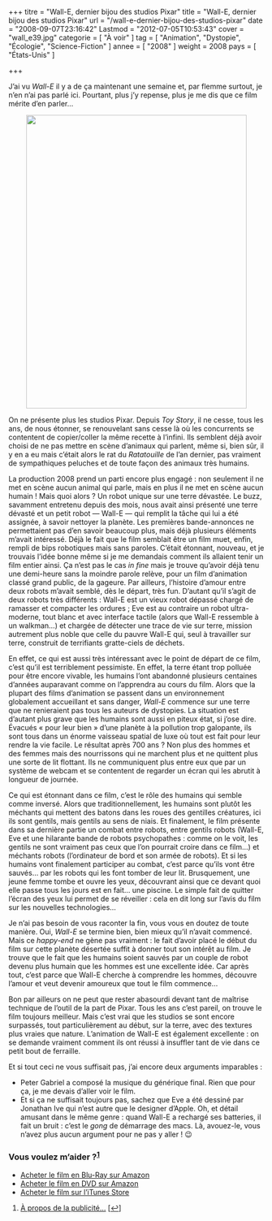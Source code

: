 +++
titre = "Wall-E, dernier bijou des studios Pixar"
title = "Wall-E, dernier bijou des studios Pixar"
url = "/wall-e-dernier-bijou-des-studios-pixar"
date = "2008-09-07T23:16:42"
Lastmod = "2012-07-05T10:53:43"
cover = "wall_e39.jpg"
categorie = [ "À voir" ]
tag = [ "Animation", "Dystopie", "Écologie", "Science-Fiction" ]
annee = [ "2008" ]
weight = 2008
pays = [ "États-Unis" ]

+++

<p>J&rsquo;ai vu <em>Wall-E</em> il y a de ça maintenant une semaine et, par flemme surtout, je n&rsquo;en n&rsquo;ai pas parlé ici. Pourtant, plus j&rsquo;y repense, plus je me dis que ce film mérite d&rsquo;en parler&#8230;</p>
<p style="text-align: center;"><a href="http://www.allocine.fr/film/fichefilm_gen_cfilm=123734.html"><img class="alignnone size-full wp-image-539" title="18948378_w434_h_q80" src="18948378_w434_h_q80.jpg" alt="" width="434" height="578" /></a></p>
<p>On ne présente plus les studios Pixar. Depuis <em>Toy Story</em>, il ne cesse, tous les ans, de nous étonner, se renouvelant sans cesse là où les concurrents se contentent de copier/coller la même recette à l&rsquo;infini. Ils semblent déjà avoir choisi de ne pas mettre en scène d&rsquo;animaux qui parlent, même si, bien sûr, il y en a eu mais c&rsquo;était alors le rat du <em>Ratatouille</em> de l&rsquo;an dernier, pas vraiment de sympathiques peluches et de toute façon des animaux très humains.</p>
<p>La production 2008 prend un parti encore plus engagé : non seulement il ne met en scène aucun animal qui parle, mais en plus il ne met en scène aucun humain ! Mais quoi alors ? Un robot unique sur une terre dévastée. Le buzz, savamment entretenu depuis des mois, nous avait ainsi présenté une terre dévasté et un petit robot — Wall-E — qui remplit la tâche qui lui a été assignée, à savoir nettoyer la planète. Les premières bande-annonces ne permettaient pas d&rsquo;en savoir beaucoup plus, mais déjà plusieurs éléments m&rsquo;avait intéressé. Déjà le fait que le film semblait être un film muet, enfin, rempli de bips robotiques mais sans paroles. C&rsquo;était étonnant, nouveau, et je trouvais l&rsquo;idée bonne même si je me demandais comment ils allaient tenir un film entier ainsi. Ça n&rsquo;est pas le cas <em>in fine</em> mais je trouve qu&rsquo;avoir déjà tenu une demi-heure sans la moindre parole relève, pour un film d&rsquo;animation classé grand public, de la gageure. Par ailleurs, l&rsquo;histoire d&rsquo;amour entre deux robots m&rsquo;avait semblé, dès le départ, très fun. D&rsquo;autant qu&rsquo;il s&rsquo;agit de deux robots très différents : Wall-E est un vieux robot dépassé chargé de ramasser et compacter les ordures ; Eve est au contraire un robot ultra-moderne, tout blanc et avec interface tactile (alors que Wall-E ressemble à un walkman&#8230;) et chargée de détecter une trace de vie sur terre, mission autrement plus noble que celle du pauvre Wall-E qui, seul à travailler sur terre, construit de terrifiants gratte-ciels de déchets.</p>
<p>En effet, ce qui est aussi très intéressant avec le point de départ de ce film, c&rsquo;est qu&rsquo;il est terriblement pessimiste. En effet, la terre étant trop polluée pour être encore vivable, les humains l&rsquo;ont abandonné plusieurs centaines d&rsquo;années auparavant comme on l&rsquo;apprendra au cours du film. Alors que la plupart des films d&rsquo;animation se passent dans un environnement globalement accueillant et sans danger, <em>Wall-E</em> commence sur une terre que ne renieraient pas tous les auteurs de dystopies. La situation est d&rsquo;autant plus grave que les humains sont aussi en piteux état, si j&rsquo;ose dire. Évacués &laquo;&nbsp;pour leur bien&nbsp;&raquo; d&rsquo;une planète à la pollution trop galopante, ils sont tous dans un énorme vaisseau spatial de luxe où tout est fait pour leur rendre la vie facile. Le résultat après 700 ans ? Non plus des hommes et des femmes mais des nourrissons qui ne marchent plus et ne quittent plus une sorte de lit flottant. Ils ne communiquent plus entre eux que par un système de webcam et se contentent de regarder un écran qui les abrutit à longueur de journée.</p>
<p>
<p>Ce qui est étonnant dans ce film, c&rsquo;est le rôle des humains qui semble comme inversé. Alors que traditionnellement, les humains sont plutôt les méchants qui mettent des batons dans les roues des gentilles créatures, ici ils sont gentils, mais gentils au sens de niais. Et finalement, le film présente dans sa dernière partie un combat entre robots, entre gentils robots (Wall-E, Eve et une hilarante bande de robots psychopathes : comme on le voit, les gentils ne sont vraiment pas ceux que l&rsquo;on pourrait croire dans ce film&#8230;) et méchants robots (l&rsquo;ordinateur de bord et son armée de robots). Et si les humains vont finalement participer au combat, c&rsquo;est parce qu&rsquo;ils vont être sauvés&#8230; par les robots qui les font tomber de leur lit. Brusquement, une jeune femme tombe et ouvre les yeux, découvrant ainsi que ce devant quoi elle passe tous les jours est en fait&#8230; une piscine. Le simple fait de quitter l&rsquo;écran des yeux lui permet de se réveiller : cela en dit long sur l&rsquo;avis du film sur les nouvelles technologies&#8230;</p>
<p>Je n&rsquo;ai pas besoin de vous raconter la fin, vous vous en doutez de toute manière. Oui, <em>Wall-E</em> se termine bien, bien mieux qu&rsquo;il n&rsquo;avait commencé. Mais ce <em>happy-end</em> ne gène pas vraiment : le fait d&rsquo;avoir placé le début du film sur cette planète désertée suffit  à donner tout son intérêt au film. Je trouve que le fait que les humains soient sauvés par un couple de robot devenu plus humain que les hommes est une excellente idée. Car après tout, c&rsquo;est parce que Wall-E cherche à comprendre les hommes, découvre l&rsquo;amour et veut devenir amoureux que tout le film commence&#8230;</p>
<p>
<p>Bon par ailleurs on ne peut que rester abasourdi devant tant de maîtrise technique de l&rsquo;outil de la part de Pixar. Tous les ans c&rsquo;est pareil, on trouve le film toujours meilleur. Mais c&rsquo;est vrai que les studios se sont encore surpassés, tout particulièrement au début, sur la terre, avec des textures plus vraies que nature. L&rsquo;animation de Wall-E est également excellente : on se demande vraiment comment ils ont réussi à insuffler tant de vie dans ce petit bout de ferraille.</p>
<p>Et si tout ceci ne vous suffisait pas, j&rsquo;ai encore deux arguments imparables :</p>
<p>
<ul>
<li>Peter Gabriel a composé la musique du générique final. Rien que pour ça, je me devais d&rsquo;aller voir le film.</li>
<li>Et si ça ne suffisait toujours pas, sachez que Eve a été dessiné par Jonathan Ive qui n&rsquo;est autre que le designer d&rsquo;Apple. Oh, et détail amusant dans le même genre : quand Wall-E a rechargé ses batteries, il fait un bruit : c&rsquo;est le <em>gong</em> de démarrage des macs. Là, avouez-le, vous n&rsquo;avez plus aucun argument pour ne pas y aller ! 😉</li>
</ul>
<div class="amazon">
<h3>Vous voulez m&rsquo;aider ?<sup><a href="#footnote_0_538" id="identifier_0_538" class="footnote-link footnote-identifier-link" title="&Agrave; propos de la publicit&eacute;&hellip;">1</a></sup></h3>
<ul>
<li><a href="http://www.amazon.fr/gp/product/B001DCKMRA/ref=as_li_ss_tl?ie=UTF8&#038;tag=leblogdenic07-21&#038;linkCode=as2&#038;camp=1642&#038;creative=19458&#038;creativeASIN=B001DCKMRA">Acheter le film en Blu-Ray sur Amazon</a></li>
<li><a href="http://www.amazon.fr/gp/product/B001DCKMPW/ref=as_li_ss_tl?ie=UTF8&#038;tag=leblogdenic07-21&#038;linkCode=as2&#038;camp=1642&#038;creative=19458&#038;creativeASIN=B001DCKMPW">Acheter le film en DVD sur Amazon</a></li>
<li><a href="http://itunes.apple.com/fr/movie/wall-e/id368358466">Acheter le film sur l&rsquo;iTunes Store</a></li>
</ul>
</div>
<ol class="footnotes"><li id="footnote_0_538" class="footnote"><a href="http://voiretmanger.fr/soutien/">À propos de la publicité…</a> [<a href="#identifier_0_538" class="footnote-link footnote-back-link">&#8617;</a>]</li></ol>
